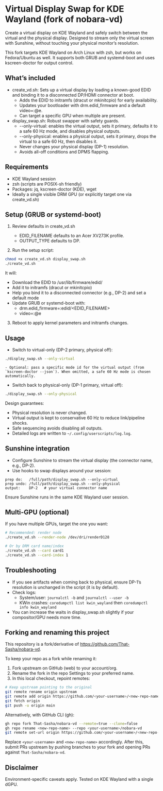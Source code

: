 # Virtual Display Swap for KDE Wayland (fork of nobara-vd)

Create a virtual display on KDE Wayland and safely switch between the virtual and the physical display. Designed to stream only the virtual screen with Sunshine, without touching your physical monitor’s resolution.

This fork targets KDE Wayland on Arch Linux with zsh, but works on Fedora/Ubuntu as well. It supports both GRUB and systemd-boot and uses kscreen-doctor for output control.

## What’s included
- create_vd.sh: Sets up a virtual display by loading a known-good EDID and binding it to a disconnected DP/HDMI connector at boot.
    - Adds the EDID to initramfs (dracut or mkinitcpio) for early availability.
    - Updates your bootloader with drm.edid_firmware and a default video=<connector>:<WxH>@<Hz>e.
    - Can target a specific GPU when multiple are present.
- display_swap.sh: Robust swapper with safety guards.
    - --only-virtual: enables the virtual output, sets it primary, defaults it to a safe 60 Hz mode, and disables physical outputs.
    - --only-physical: enables a physical output, sets it primary, drops the virtual to a safe 60 Hz, then disables it.
    - Never changes your physical display (DP-1) resolution.
    - Avoids all-off conditions and DPMS flapping.

## Requirements
- KDE Wayland session
- zsh (scripts are POSIX-sh friendly)
- Packages: jq, kscreen-doctor (KDE), wget
- Ideally a single visible DRM GPU (or explicitly target one via create_vd.sh)

## Setup (GRUB or systemd-boot)
1) Review defaults in create_vd.sh
     - EDID_FILENAME defaults to an Acer XV273K profile.
     - OUTPUT_TYPE defaults to DP.

2) Run the setup script:

```zsh
chmod +x create_vd.sh display_swap.sh
./create_vd.sh
```

It will:
- Download the EDID to /usr/lib/firmware/edid/
- Add it to initramfs (dracut or mkinitcpio)
- Help you bind it to a disconnected connector (e.g., DP-2) and set a default mode
- Update GRUB or systemd-boot with:
    - drm.edid_firmware=<CONNECTOR>:edid/<EDID_FILENAME>
    - video=<CONNECTOR>:<WxH>@<Hz>e

3) Reboot to apply kernel parameters and initramfs changes.

## Usage
- Switch to virtual-only (DP-2 primary, physical off):

```zsh
./display_swap.sh --only-virtual
```

    - Optional: pass a specific mode id for the virtual output (from `kscreen-doctor --json`). When omitted, a safe 60 Hz mode is chosen automatically.

- Switch back to physical-only (DP-1 primary, virtual off):

```zsh
./display_swap.sh --only-physical
```

Design guarantees:
- Physical resolution is never changed.
- Virtual output is kept to conservative 60 Hz to reduce link/pipeline shocks.
- Safe sequencing avoids disabling all outputs.
- Detailed logs are written to `~/.config/userscripts/log.log`.

## Sunshine integration
- Configure Sunshine to stream the virtual display (the connector name, e.g., DP-2).
- Use hooks to swap displays around your session:

```text
prep do:   /full/path/display_swap.sh --only-virtual
prep undo: /full/path/display_swap.sh --only-physical
output:    DP-2   # your virtual connector name
```

Ensure Sunshine runs in the same KDE Wayland user session.

## Multi-GPU (optional)
If you have multiple GPUs, target the one you want:

```zsh
# Recommended: render node
./create_vd.sh --render-node /dev/dri/renderD128

# Or by DRM card name/index
./create_vd.sh --card card1
./create_vd.sh --card-index 1
```

## Troubleshooting
- If you see artifacts when coming back to physical, ensure DP-1’s resolution is unchanged in the script (it is by default).
- Check logs:
    - System/user: `journalctl -b` and `journalctl --user -b`
    - KWin crashes: `coredumpctl list kwin_wayland` then `coredumpctl info kwin_wayland`
- You can increase the waits in display_swap.sh slightly if your compositor/GPU needs more time.

## Forking and renaming this project
This repository is a fork/derivative of https://github.com/That-Sasha/nobara-vd.

To keep your repo as a fork while renaming it:

1) Fork upstream on GitHub (web) to your account/org.
2) Rename the fork in the repo Settings to your preferred name.
3) In this local checkout, repoint remotes:

```zsh
# Keep upstream pointing to the original
git remote rename origin upstream
git remote add origin https://github.com/<your-username>/<new-repo-name>.git
git fetch origin
git push -u origin main
```

Alternatively, with GitHub CLI (gh):

```zsh
gh repo fork That-Sasha/nobara-vd --remote=true --clone=false
gh repo rename <new-repo-name> --repo <your-username>/nobara-vd
git remote set-url origin https://github.com/<your-username>/<new-repo-name>.git
```

Replace `<your-username>` and `<new-repo-name>` accordingly. After this, submit PRs upstream by pushing branches to your fork and opening PRs against `That-Sasha/nobara-vd`.

## Disclaimer
Environment-specific caveats apply. Tested on KDE Wayland with a single dGPU.